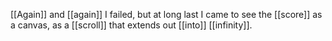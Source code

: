 [[Again]] and [[again]] I failed, but at long last I came to see the [[score]] as a canvas, as a [[scroll]] that extends out [[into]] [[infinity]].
